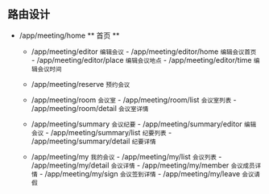 ## 路由设计
- /app/meeting/home ** 首页 **
  - /app/meeting/editor  ``` 编辑会议 ```
        - /app/meeting/editor/home  ``` 编辑会议首页 ```
        - /app/meeting/editor/place  ``` 编辑会议地点 ```
        - /app/meeting/editor/time  ``` 编辑会议时间 ```

  - /app/meeting/reserve  ``` 预约会议 ```
  
  - /app/meeting/room   ``` 会议室 ```
        - /app/meeting/room/list  ``` 会议室列表 ```
        - /app/meeting/room/detail  ``` 会议室详情 ```

  - /app/meeting/summary  ``` 会议纪要 ```
        - /app/meeting/summary/editor ``` 编辑会议 ```
        - /app/meeting/summary/list ``` 纪要列表 ```
        - /app/meeting/summary/detail ``` 纪要详情 ```

  - /app/meeting/my  ``` 我的会议 ```
        - /app/meeting/my/list  ``` 会议列表 ```
        - /app/meeting/my/detail  ``` 会议详情 ```
        - /app/meeting/my/member  ``` 会议成员详情 ```
        - /app/meeting/my/sign  ``` 会议签到详情 ```
        - /app/meeting/my/leave  ``` 会议请假 ```

<!-- ![pageRouter](https://git.hzbox.net/saas/frontend/meeting-app/raw/develop/doc/images/pageRouter.png) -->
